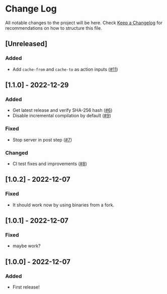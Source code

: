 # Change Log

All notable changes to the project will be here.
Check [Keep a Changelog](http://keepachangelog.com/) for recommendations on how to structure this file.

## [Unreleased]
### Added
- Add `cache-from` and `cache-to` as action inputs ([#11](https://github.com/metalbear-co/sccache-action/pull/11))

## [1.1.0] - 2022-12-29

### Added
- Get latest release and verify SHA-256 hash ([#6](https://github.com/metalbear-co/sccache-action/pull/6))
- Disable incremental compilation by default ([#9](https://github.com/metalbear-co/sccache-action/pull/9))

### Fixed

- Stop server in post step ([#7](https://github.com/metalbear-co/sccache-action/pull/7))

### Changed

- CI test fixes and improvements ([#8](https://github.com/metalbear-co/sccache-action/pull/8))

## [1.0.2] - 2022-12-07

### Fixed

- It should work now by using binaries from a fork.

## [1.0.1] - 2022-12-07

### Fixed

- maybe work?

## [1.0.0] - 2022-12-07

### Added

- First release!
